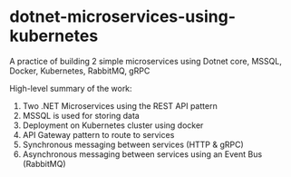 # dotnet-microservices-using-kubernetes
A practice of building 2 simple microservices using Dotnet core, MSSQL, Docker, Kubernetes, RabbitMQ, gRPC

High-level summary of the work: 

1. Two .NET Microservices using the REST API pattern
2. MSSQL is used for storing data
3. Deployment on Kubernetes cluster using docker
4. API Gateway pattern to route to services 
5. Synchronous messaging between services (HTTP & gRPC)
6. Asynchronous messaging between services using an Event Bus (RabbitMQ)
